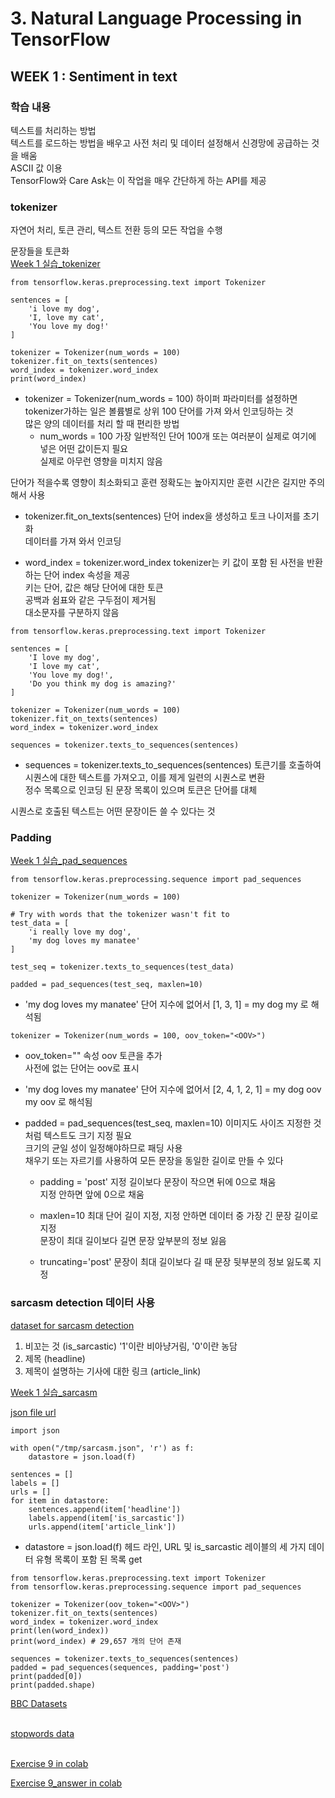 # 3. Natural Language Processing in TensorFlow

## WEEK 1 : Sentiment in text

### 학습 내용
텍스트를 처리하는 방법<br>
텍스트를 로드하는 방법을 배우고 사전 처리 및 데이터 설정해서 신경망에 공급하는 것을 배움<br>
ASCII 값 이용 <br>
TensorFlow와 Care Ask는 이 작업을 매우 간단하게 하는 API를 제공<br>

### tokenizer
자연어 처리, 토큰 관리, 텍스트 전환 등의 모든 작업을 수행<br>

문장들을 토큰화 <br>
[Week 1 실습_tokenizer](https://colab.research.google.com/github/lmoroney/dlaicourse/blob/master/TensorFlow%20In%20Practice/Course%203%20-%20NLP/Course%203%20-%20Week%201%20-%20Lesson%201.ipynb)<br>

```
from tensorflow.keras.preprocessing.text import Tokenizer

sentences = [
    'i love my dog',
    'I, love my cat',
    'You love my dog!'
]

tokenizer = Tokenizer(num_words = 100)
tokenizer.fit_on_texts(sentences)
word_index = tokenizer.word_index
print(word_index)
```
- tokenizer = Tokenizer(num_words = 100)
하이퍼 파라미터를 설정하면 tokenizer가하는 일은 볼륨별로 상위 100 단어를 가져 와서 인코딩하는 것<br>
많은 양의 데이터를 처리 할 때 편리한 방법<br>
  - num_words = 100
  가장 일반적인 단어 100개 또는 여러분이 실제로 여기에 넣은 어떤 값이든지 필요<br>
  실제로 아무런 영향을 미치지 않음<br>

단어가 적을수록 영향이 최소화되고 훈련 정확도는 높아지지만 훈련 시간은 길지만 주의해서 사용<br>

- tokenizer.fit_on_texts(sentences)
단어 index을 생성하고 토크 나이저를 초기화<br>
데이터를 가져 와서 인코딩<br>

- word_index = tokenizer.word_index
tokenizer는 키 값이 포함 된 사전을 반환하는 단어 index 속성을 제공<br>
키는 단어, 값은 해당 단어에 대한 토큰<br>
공백과 쉼표와 같은 구두점이 제거됨<br>
대소문자를 구분하지 않음<br>

```
from tensorflow.keras.preprocessing.text import Tokenizer

sentences = [
    'I love my dog',
    'I love my cat',
    'You love my dog!',
    'Do you think my dog is amazing?'
]

tokenizer = Tokenizer(num_words = 100)
tokenizer.fit_on_texts(sentences)
word_index = tokenizer.word_index

sequences = tokenizer.texts_to_sequences(sentences)
```
- sequences = tokenizer.texts_to_sequences(sentences)
토큰기를 호출하여 시퀀스에 대한 텍스트를 가져오고, 이를 제게 일련의 시퀀스로 변환<br>
정수 목록으로 인코딩 된 문장 목록이 있으며 토큰은 단어를 대체<br>

시퀀스로 호출된 텍스트는 어떤 문장이든 쓸 수 있다는 것<br>

### Padding

[Week 1 실습_pad_sequences](https://colab.research.google.com/github/lmoroney/dlaicourse/blob/master/TensorFlow%20In%20Practice/Course%203%20-%20NLP/Course%203%20-%20Week%201%20-%20Lesson%202.ipynb#scrollTo=rX8mhOLljYeM)<br>

```
from tensorflow.keras.preprocessing.sequence import pad_sequences

tokenizer = Tokenizer(num_words = 100)

# Try with words that the tokenizer wasn't fit to
test_data = [
    'i really love my dog',
    'my dog loves my manatee'
]

test_seq = tokenizer.texts_to_sequences(test_data)

padded = pad_sequences(test_seq, maxlen=10)
```
- 'my dog loves my manatee'
단어 지수에 없어서 [1, 3, 1] = my dog my 로 해석됨<br>

```
tokenizer = Tokenizer(num_words = 100, oov_token="<OOV>")
```
- oov_token="<OOV>"
속성 oov 토큰을 추가<br>
사전에 없는 단어는 oov로 표시<br>

- 'my dog loves my manatee'
단어 지수에 없어서 [2, 4, 1, 2, 1] = my dog oov my oov 로 해석됨

- padded = pad_sequences(test_seq, maxlen=10)
이미지도 사이즈 지정한 것처럼 텍스트도 크기 지정 필요<br>
크기의 균일 성이 일정해야하므로 패딩 사용<br>
채우기 또는 자르기를 사용하여 모든 문장을 동일한 길이로 만들 수 있다<br>

  - padding = 'post'
    지정 길이보다 문장이 작으면 뒤에 0으로 채움<br>
    지정 안하면 앞에 0으로 채움<br>

  - maxlen=10
    최대 단어 길이 지정, 지정 안하면 데이터 중 가장 긴 문장 길이로 지정<br>
    문장이 최대 길이보다 길면 문장 앞부분의 정보 잃음<br>

  - truncating='post'
    문장이 최대 길이보다 길 때 문장 뒷부분의 정보 잃도록 지정<br>


### sarcasm detection 데이터 사용
[dataset for sarcasm detection](https://rishabhmisra.github.io/publications/)

1. 비꼬는 것 (is_sarcastic)
   '1'이란 비아냥거림, '0'이란 농담<br>
2. 제목 (headline)
3. 제목이 설명하는 기사에 대한 링크 (article_link)


[Week 1 실습_sarcasm](https://colab.research.google.com/github/lmoroney/dlaicourse/blob/master/TensorFlow%20In%20Practice/Course%203%20-%20NLP/Course%203%20-%20Week%201%20-%20Lesson%203.ipynb)<br>

[json file url](https://storage.googleapis.com/laurencemoroney-blog.appspot.com/sarcasm.json)<br>

```
import json

with open("/tmp/sarcasm.json", 'r') as f:
    datastore = json.load(f)

sentences = [] 
labels = []
urls = []
for item in datastore:
    sentences.append(item['headline'])
    labels.append(item['is_sarcastic'])
    urls.append(item['article_link'])
```
- datastore = json.load(f)
헤드 라인, URL 및 is_sarcastic 레이블의 세 가지 데이터 유형 목록이 포함 된 목록 get<br>

```
from tensorflow.keras.preprocessing.text import Tokenizer
from tensorflow.keras.preprocessing.sequence import pad_sequences

tokenizer = Tokenizer(oov_token="<OOV>")
tokenizer.fit_on_texts(sentences)
word_index = tokenizer.word_index
print(len(word_index))
print(word_index) # 29,657 개의 단어 존재

sequences = tokenizer.texts_to_sequences(sentences)
padded = pad_sequences(sequences, padding='post')
print(padded[0])
print(padded.shape)
```

[BBC Datasets](http://mlg.ucd.ie/datasets/bbc.html)<br>
<br>

[stopwords data](https://github.com/Yoast/YoastSEO.js/blob/develop/src/config/stopwords.js)<br>
<br>

[Exercise 9 in colab](https://colab.research.google.com/github/lmoroney/dlaicourse/blob/master/TensorFlow%20In%20Practice/Course%203%20-%20NLP/Course%203%20-%20Week%201%20-%20Exercise-question.ipynb)<br>

[Exercise 9_answer in colab](https://colab.research.google.com/github/lmoroney/dlaicourse/blob/master/TensorFlow%20In%20Practice/Course%203%20-%20NLP/Course%203%20-%20Week%201%20-%20Exercise-answer.ipynb)<br>




